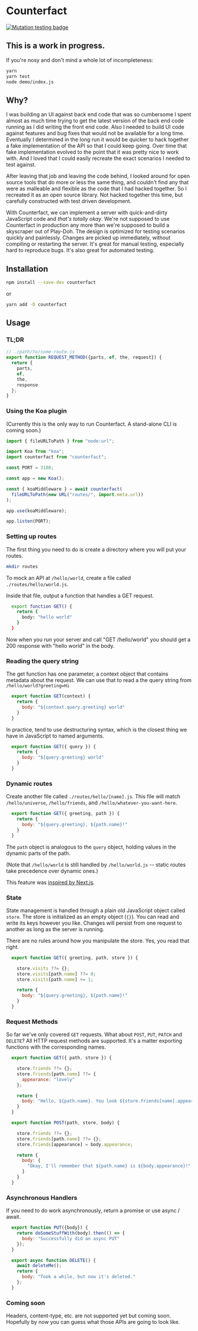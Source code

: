 # Counterfact

<!--
To make this work we had to trick Stryker into thinking it was running on Travis CI
As of this writing it's not getting updated automatically.

TRAVIS=true STRYKER_DASHBOARD_API_KEY=XXXXXXX yarn stryker run

https://github.com/stryker-mutator/stryker-js/issues/744
-->

[![Mutation testing badge](https://img.shields.io/endpoint?style=flat&url=https%3A%2F%2Fbadge-api.stryker-mutator.io%2Fgithub.com%2Fpmcelhaney%2Fcounterfact%2Fmain)](https://dashboard.stryker-mutator.io/reports/github.com/pmcelhaney/counterfact/main)

## This is a work in progress.

If you're nosy and don't mind a whole lot of incompleteness:

```sh
yarn
yarn test
node demo/index.js
```

## Why?

I was building an UI against back end code that was so cumbersome I spent almost as much time trying to get the latest version of the back end code running as I did writing the front end code. Also I needed to build UI code against features and bug fixes that would not be available for a long time. Eventually I determined in the long run it would be quicker to hack together a fake implementation of the API so that I could keep going. Over time that fake implementation evolved to the point that it was pretty nice to work with. And I loved that I could easily recreate the exact scenarios I needed to test against.

After leaving that job and leaving the code behind, I looked around for open source tools that do more or less the same thing, and couldn't find any that were as malleable and flexible as the code that I had hacked together. So I recreated it as an open source library. Not hacked together this time, but carefully constructed with test driven development.

With Counterfact, we can implement a server with quick-and-dirty JavaScript code and _that's totally okay_. We're not supposed to use Counterfact in production any more than we're supposed to build a skyscraper out of Play-Doh. The design is optimized for testing scenarios quickly and painlessly. Changes are picked up immediately, without compiling or restarting the server. It's great for manual testing, especially hard to reproduce bugs. It's also great for automated testing.

## Installation

```sh
npm install --save-dev counterfact
```

or

```sh
yarn add -D counterfact
```

## Usage

### TL;DR

```js
// ./path/to/some-route.js
export function REQUEST_METHOD({parts, of, the, request}) {
  return {
    parts,
    of,
    the,
    response
  };
}
```

### Using the Koa plugin

(Currently this is the only way to run Counterfact. A stand-alone CLI is coming soon.)

```js
import { fileURLToPath } from "node:url";

import Koa from "koa";
import counterfact from "counterfact";

const PORT = 3100;

const app = new Koa();

const { koaMiddleware } = await counterfact(
  fileURLToPath(new URL("routes/", import.meta.url))
);

app.use(koaMiddleware);

app.listen(PORT);
```

### Setting up routes

The first thing you need to do is create a directory where you will put your routes.

```sh
mkdir routes
```

To mock an API at `/hello/world`, create a file called `./routes/hello/world.js`.

Inside that file, output a function that handles a GET request.

```sh
  export function GET() {
    return {
      body: "hello world"
    }
  }
```

Now when you run your server and call "GET /hello/world" you should get a 200 response with "hello world" in the body.

### Reading the query string

The get function has one parameter, a context object that contains metadata about the request. We can use that to read a the query string from `/hello/world?greeting=Hi`

```js
  export function GET(context) {
    return {
      body: "${context.query.greeting} world"
    }
  }
```

In practice, tend to use destructuring syntax, which is the closest thing we have in JavaScript to named arguments.

```js
  export function GET({ query }) {
    return {
      body: "${query.greeting} world"
    }
  }
```

### Dynamic routes

Create another file called `./routes/hello/[name].js`. This file will match `/hello/universe`, `/hello/friends`, and `/hello/whatever-you-want-here`.

```js
  export function GET({ greeting, path }) {
    return {
      body: "${query.greeting}, ${path.name}!"
    }
  }
```

The `path` object is analogous to the `query` object, holding values in the dynamic parts of the path.

(Note that `/hello/world` is still handled by `/hello/world.js` -- static routes take precedence over dynamic ones.)

This feature was [inspired by Next.js](https://nextjs.org/docs/routing/dynamic-routes).

### State

State management is handled through a plain old JavaScript object called `store`. The store is initialized as an empty object (`{}`). You can read and write its keys however you like. Changes will persist from one request to another as long as the server is running.

There are no rules around how you manipulate the store. Yes, you read that right.

```js
  export function GET({ greeting, path, store }) {

    store.visits ??= {};
    store.visits[path.name] ??= 0;
    store.visits[path.name] += 1;

    return {
      body: "${query.greeting}, ${path.name}!"
    }
  }
```

### Request Methods

So far we've only covered `GET` requests. What about `POST`, `PUT`, `PATCH` and `DELETE`? All HTTP request methods are supported. It's a matter exporting functions with the corresponding names.

```js
  export function GET({ path, store }) {

    store.friends ??= {};
    store.friends[path.name] ??= {
      appearance: "lovely"
    };

    return {
      body: "Hello, ${path.name}. You look ${store.friends[name].appearance} today!"
    }
  }

  export function POST(path, store, body) {

    store.friends ??= {};
    store.friends[path.name] ??= {};
    store.friends[appearance] = body.appearance;

    return {
      body: {
        "Okay, I'll remember that ${path.name} is ${body.appearance}!"
      }
    }
  }
```

### Asynchronous Handlers

If you need to do work asynchronously, return a promise or use async / await.

```js
  export function PUT({body}) {
    return doSomeStuffWith(body).then(() => {
      body: "Successfully did an async PUT"
    });
  }

  export async function DELETE() {
    await deleteMe();
    return {
      body: "Took a while, but now it's deleted."
    };
  }
```

### Coming soon

Headers, content-type, etc. are not supported yet but coming soon. Hopefully by now you can guess what those APIs are going to look like.

<!-- testing -->
